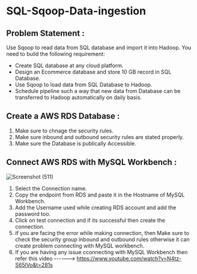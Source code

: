 # SQL-Sqoop-Data-ingestion

## Problem Statement :

Use Sqoop to read data from SQL database and import it into Hadoop.
You need to build the following requirement:
- Create SQL database at any cloud platform.
- Design an Ecommerce database and store 10 GB record in SQL Database.
- Use Sqoop to load data from SQL Database to Hadoop.
- Schedule pipeline such a way that new data from Database can be transferred to Hadoop automatically on daily basis.

## Create a AWS RDS Database :
1. Make sure to chnage the security rules.
2. Make sure inbound and outbound security rules are stated properly.
3. Make sure the Database is publically Accessible.

## Connect AWS RDS with MySQL Workbench :
![Screenshot (511)](https://github.com/shekharj21/shekharj21/assets/54074505/bf65698c-15d9-4d8f-89c3-78a14baafdf5)
1. Select the Connection name.
2. Copy the endpoint from RDS and paste it in the Hostname of MySQL Workbench.
3. Add the Username used while creating RDS account and add the password too.
4. Click on test connection and if its successful then create the connection.
1. if you are facing the error while making connection, then Make sure to check the security group inbound and outbound rules otherwise it can create problem connecting with MySQL workbench.
2. If you are having any issue cconnecting with MySQL Workbench then refer this video ------> https://www.youtube.com/watch?v=N4tz-S65lVo&t=281s
